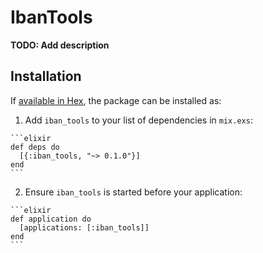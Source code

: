 # IbanTools

**TODO: Add description**

## Installation

If [available in Hex](https://hex.pm/docs/publish), the package can be installed as:

  1. Add `iban_tools` to your list of dependencies in `mix.exs`:

    ```elixir
    def deps do
      [{:iban_tools, "~> 0.1.0"}]
    end
    ```

  2. Ensure `iban_tools` is started before your application:

    ```elixir
    def application do
      [applications: [:iban_tools]]
    end
    ```

